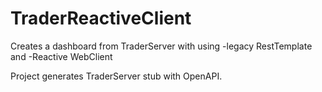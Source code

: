 # TraderReactiveClient

Creates a dashboard from TraderServer with using 
-legacy RestTemplate and 
-Reactive WebClient

Project generates TraderServer stub with OpenAPI.
